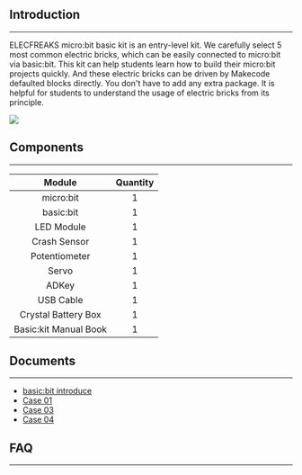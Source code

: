 ## Introduction
---
ELECFREAKS micro:bit basic kit is an entry-level kit. We carefully select 5 most common electric bricks, which can be easily connected to micro:bit via basic:bit. This kit can help students learn how to build their micro:bit projects quickly. And these electric bricks can be driven by Makecode defaulted blocks directly. You don't have to add any extra package. It is helpful for students to understand the usage of electric bricks from its principle.

![](https://i.imgur.com/oOrgZO3.jpg)


## Components
---
Module | Quantity
:-: | :-: 
micro:bit |1
basic:bit|1
LED Module|1
Crash Sensor|1
Potentiometer| 1
Servo|1
ADKey|1
USB Cable|1
Crystal Battery Box|1
Basic:kit Manual Book|1


## Documents
---
- [basic:bit introduce](/docs/basic_bit.md/)
- [Case 01](/docs/basic_kit_case_01.md/)  
- [Case 03](/docs//basic_kit_case_02.md/)  
- [Case 04](/docs/basic_kit_case_03.md/)  


## FAQ
---
